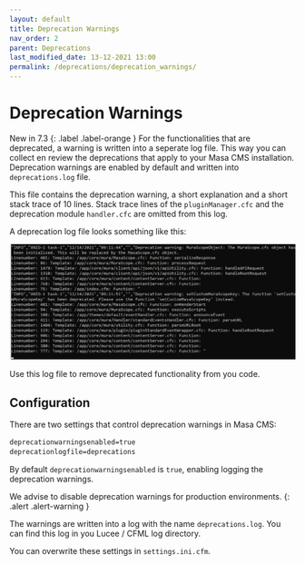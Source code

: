 ```yaml
---
layout: default
title: Deprecation Warnings
nav_order: 2
parent: Deprecations
last_modified_date: 13-12-2021 13:00
permalink: /deprecations/deprecation_warnings/
---
```


# Deprecation Warnings
New in 7.3
{: .label .label-orange }
For the functionalities that are deprecated, a warning is written into a seperate log file.
This way you can collect en review the deprecations that apply to your Masa CMS installation.
Deprecation warnings are enabled by default and written into `deprecations.log` file.

This file contains the deprecation warning, a short explanation and a short stack trace of 10 lines.
Stack trace lines of the `pluginManager.cfc` and the deprecation module `handler.cfc` are omitted from this log.

A deprecation log file looks something like this:

![](/assets/06_deprecations/deprecation_warnings/deprecation_log_1.png)

Use this log file to remove deprecated functionality from you code.

## Configuration
There are two settings that control deprecation warnings in Masa CMS:

```markdown
deprecationwarningsenabled=true
deprecationlogfile=deprecations
```

By default `deprecationwarningsenabled` is `true`, enabling logging the deprecation warnings.

We advise to disable deprecation warnings for production environments.
{: .alert .alert-warning }

The warnings are written into a log with the name `deprecations.log`. You can find this log in you Lucee / CFML log directory.

You can overwrite these settings in `settings.ini.cfm`.
